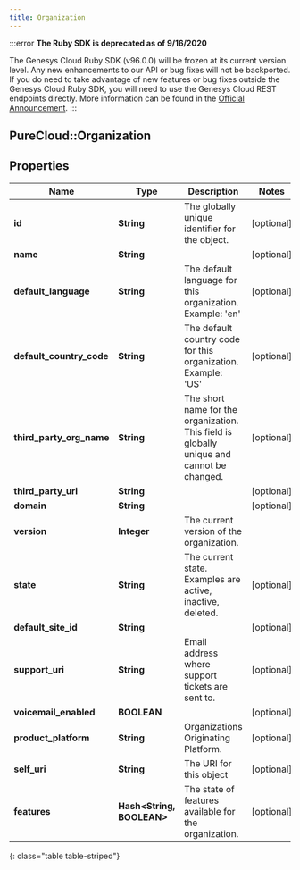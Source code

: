 ```yaml
---
title: Organization
---
```


:::error
**The Ruby SDK is deprecated as of 9/16/2020**

The Genesys Cloud Ruby SDK (v96.0.0) will be frozen at its current version level. Any new enhancements to our API or bug fixes will not be backported. If you do need to take advantage of new features or bug fixes outside the Genesys Cloud Ruby SDK, you will need to use the Genesys Cloud REST endpoints directly. More information can be found in the [Official Announcement](https://developer.mypurecloud.com/forum/t/announcement-genesys-cloud-ruby-sdk-end-of-life/8850).
:::


## PureCloud::Organization

## Properties

|Name | Type | Description | Notes|
|------------ | ------------- | ------------- | -------------|
| **id** | **String** | The globally unique identifier for the object. | [optional] |
| **name** | **String** |  | [optional] |
| **default_language** | **String** | The default language for this organization. Example: &#39;en&#39; | [optional] |
| **default_country_code** | **String** | The default country code for this organization. Example: &#39;US&#39; | [optional] |
| **third_party_org_name** | **String** | The short name for the organization. This field is globally unique and cannot be changed. | [optional] |
| **third_party_uri** | **String** |  | [optional] |
| **domain** | **String** |  | [optional] |
| **version** | **Integer** | The current version of the organization. | |
| **state** | **String** | The current state. Examples are active, inactive, deleted. | [optional] |
| **default_site_id** | **String** |  | [optional] |
| **support_uri** | **String** | Email address where support tickets are sent to. | [optional] |
| **voicemail_enabled** | **BOOLEAN** |  | [optional] |
| **product_platform** | **String** | Organizations Originating Platform. | [optional] |
| **self_uri** | **String** | The URI for this object | [optional] |
| **features** | **Hash&lt;String, BOOLEAN&gt;** | The state of features available for the organization. | [optional] |
{: class="table table-striped"}


